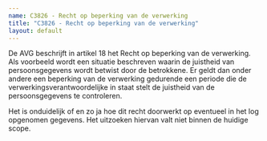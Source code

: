 ```yaml
---
name: C3826 - Recht op beperking van de verwerking
title: "C3826 - Recht op beperking van de verwerking"
layout: default
---
```

De AVG beschrijft in artikel 18 het Recht op beperking van de verwerking. Als voorbeeld wordt een situatie beschreven waarin de juistheid van persoonsgegevens wordt betwist door de betrokkene. Er geldt dan onder andere een beperking van de verwerking gedurende een periode die de verwerkingsverantwoordelijke in staat stelt de juistheid van de persoonsgegevens te controleren.

Het is onduidelijk of en zo ja hoe dit recht doorwerkt op eventueel in het log opgenomen gegevens. Het uitzoeken hiervan valt niet binnen de huidige scope.

